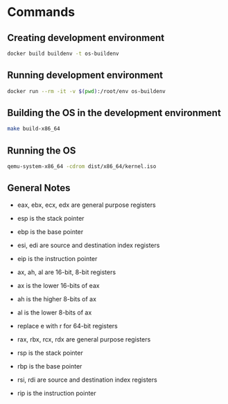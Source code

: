 # Commands

## Creating development environment

```bash
docker build buildenv -t os-buildenv
```

## Running development environment

```bash
docker run --rm -it -v $(pwd):/root/env os-buildenv
```

## Building the OS in the development environment

```bash
make build-x86_64
```

## Running the OS

```bash
qemu-system-x86_64 -cdrom dist/x86_64/kernel.iso
```

## General Notes

- eax, ebx, ecx, edx are general purpose registers
- esp is the stack pointer
- ebp is the base pointer
- esi, edi are source and destination index registers
- eip is the instruction pointer

- ax, ah, al are 16-bit, 8-bit registers
- ax is the lower 16-bits of eax
- ah is the higher 8-bits of ax
- al is the lower 8-bits of ax

- replace e with r for 64-bit registers
- rax, rbx, rcx, rdx are general purpose registers
- rsp is the stack pointer
- rbp is the base pointer
- rsi, rdi are source and destination index registers
- rip is the instruction pointer
